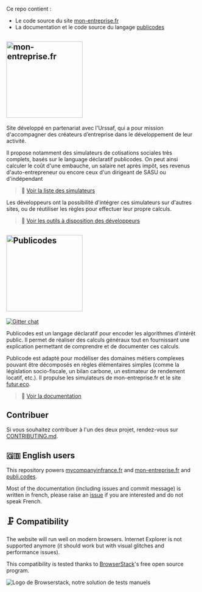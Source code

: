 Ce repo contient : 
- Le code source du site [mon-entreprise.fr](https://mon-entreprise.fr)
- La documentation et le code source du langage [publicodes](https://publi.codes)

## <a href="https://mon-entreprise.fr"><img src="https://mon-entreprise.fr/images/logo.svg" alt="mon-entreprise.fr" width="200"/></a>

Site développé en partenariat avec l'Urssaf, qui a pour mission d'accompagner des créateurs d’entreprise dans le développement de leur activité. 

Il propose notamment des simulateurs de cotisations sociales très complets, basés sur le language déclaratif publicodes. On peut ainsi calculer le coût d'une embauche, un salaire net après impôt, ses revenus d'auto-entrepreneur ou encore ceux d'un dirigeant de SASU ou d'indépendant 
> 🧮 [Voir la liste des simulateurs](https://mon-entreprise.fr/simulateurs)

Les développeurs ont la possibilité d'intégrer ces simulateurs sur d'autres sites, ou de réutiliser les règles pour effectuer leur propre calculs.
> 🧰 [Voir les outils à disposition des développeurs](https://mon-entreprise.fr/int%C3%A9gration)



## <a href="https://publi.codes"><img src="https://mon-entreprise.fr/images/logo-publicodes.png" alt="Publicodes" width="200"/></a>

[![Gitter chat](https://badges.gitter.im/publicodes/publicodes.png)](https://gitter.im/publicodes/community)

Publicodes est un langage déclaratif pour encoder les algorithmes d'intérêt public. Il permet de réaliser des calculs généraux tout en fournissant une explication permettant de comprendre et de documenter ces calculs.

Publicode est adapté pour modéliser des domaines métiers complexes pouvant être décomposés en règles élémentaires simples (comme la législation socio-fiscale, un bilan carbone, un estimateur de rendement locatif, etc.). Il propulse les simulateurs de mon-entreprise.fr et le site [futur.eco](https://futur.eco).

> 📖 [Voir la documentation](https://publi.codes)


## Contribuer

Si vous souhaitez contribuer à l'un des deux projet, rendez-vous sur [CONTRIBUTING.md](./CONTRIBUTING.md).


## 🇬🇧 English users

This repository powers [mycompanyinfrance.fr](https://mycompanyinfrance.fr) and [mon-entreprise.fr](https://mon-entreprise.fr) and [publi.codes](https://publi.codes).

Most of the documentation (including issues and commit message) is written in french, please raise an [issue](https://github.com/betagouv/mon-entreprise/issues/new) if you are interested and do not speak French.

## 🗜️ Compatibility

The website will run well on modern browsers. Internet Explorer is not supported anymore (it should work but with visual glitches and performance issues).

This compatibility is tested thanks to [BrowserStack](http://browserstack.com/)'s free open source program.

![Logo de Browserstack, notre solution de tests manuels](https://i.imgur.com/dQwLjXA.png)

